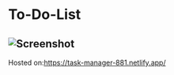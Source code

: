 # To-Do-List
![Screenshot ](https://github.com/manichandra95151/To-Do-List/assets/82253140/8b17536d-9508-44c7-838b-239f995098c9)
 -----------------------------------------------------------------------------------------------------------------------------------------------------------------------------------------------------------------------
Hosted on:https://task-manager-881.netlify.app/
